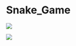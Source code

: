 # Snake_Game 
<a href="https://lucasborgesdecarvalho.github.io/Snake_Game/"><img src="https://img.shields.io/badge/Go to Game-EA1031?style=for-the-badge&logoColor=white" target="_blank"></a>

<div>
<img src="https://user-images.githubusercontent.com/105558309/198384153-9203994e-f92f-4014-93c5-3b9101a2afb6.png">
